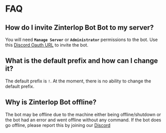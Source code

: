 # FAQ

## How do I invite Zinterlop Bot Bot to my server?

You will need **`Manage Server`** or **`Administrator`** permissions to the bot. Use this [Discord Oauth URL](https://discord.com/oauth2/authorize?client_id=917913235255099432&permissions=-30020514&scope=bot+applications.commands+identify+guilds) to invite the bot.

## What is the default prefix and how can I change it?

The default prefix is `!`. At the moment, there is no ability to change the default prefix.

## Why is Zinterlop Bot offline?

The bot may be offline due to the machine either being offline/shutdown or the bot had an error and went offline without any command. 
If the bot does go offline, please report this by joining our [Discord](https://discord.gg/jWFB56RqUN)

